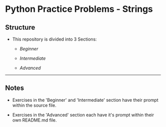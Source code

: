 # Python Practice Problems - **Strings**

## Structure
* This repository is divided into 3 Sections:
    * *Beginner*

    * *Intermediate*

    * *Advanced*

---

## Notes
* Exercises in the 'Beginner' and 'Intermediate' section have their prompt within the source file.

* Exercises in the 'Advanced' section each have it's prompt within their own README.md file.


